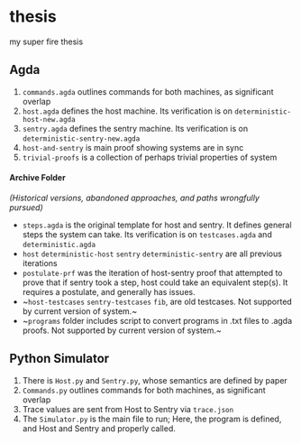 # thesis
my super fire thesis

## Agda
1. `commands.agda` outlines commands for both machines, as significant overlap
2. `host.agda` defines the host machine. Its verification is on `deterministic-host-new.agda`
3. `sentry.agda` defines the sentry machine. Its verification is on `deterministic-sentry-new.agda`
4. `host-and-sentry` is main proof showing systems are in sync
5. `trivial-proofs` is a collection of perhaps trivial properties of system

#### Archive Folder
*(Historical versions, abandoned approaches, and paths wrongfully pursued)*  
- `steps.agda` is the original template for host and sentry. It defines general steps the system can take. Its verification is on `testcases.agda` and `deterministic.agda`
- `host` `deterministic-host` `sentry` `deterministic-sentry` are all previous iterations
- `postulate-prf` was the iteration of host-sentry proof that attempted to prove that if sentry took a step, host could take an equivalent step(s). It requires a postulate, and generally has issues.
- ~`host-testcases` `sentry-testcases` `fib`, are old testcases. Not supported by current version of system.~
- ~`programs` folder includes script to convert programs in .txt files to .agda proofs. Not supported by current version of system.~

## Python Simulator
1. There is `Host.py` and `Sentry.py`, whose semantics are defined by paper
2. `Commands.py` outlines commands for both machines, as significant overlap
3. Trace values are sent from Host to Sentry via `trace.json`
4. The `Simulator.py` is the main file to run; Here, the program is defined, and Host and Sentry and properly called.
